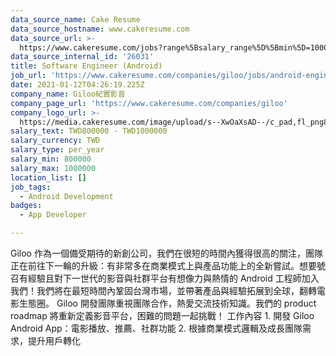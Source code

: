 ```yaml
---
data_source_name: Cake Resume
data_source_hostname: www.cakeresume.com
data_source_url: >-
  https://www.cakeresume.com/jobs?range%5Bsalary_range%5D%5Bmin%5D=1000000&refinementList%5Bprofession%5D%5B0%5D=tech_android-development&refinementList%5Bprofession%5D%5B1%5D=tech_ios-development
data_source_internal_id: '26031'
title: Software Engineer (Android)
job_url: 'https://www.cakeresume.com/companies/giloo/jobs/android-engineer-931f32'
date: 2021-01-12T04:26:19.225Z
company_name: Giloo紀實影音
company_page_url: 'https://www.cakeresume.com/companies/giloo'
company_logo_url: >-
  https://media.cakeresume.com/image/upload/s--XwOaXsAD--/c_pad,fl_png8,h_200,w_200/v1610355481/ojndi7lvou0qyesh8na6.png
salary_text: TWD800000 - TWD1000000
salary_currency: TWD
salary_type: per_year
salary_min: 800000
salary_max: 1000000
location_list: []
job_tags:
  - Android Development
badges:
  - App Developer

---
```


Giloo 作為一個備受期待的新創公司，我們在很短的時間內獲得很高的關注，團隊正在前往下一輪的升級：有非常多在商業模式上與產品功能上的全新嘗試。想要號召有經驗且對下一世代的影音與社群平台有想像力與熱情的 Android 工程師加入我們！我們將在最短時間內鞏固台灣市場，並帶著產品與經驗拓展到全球，翻轉電影生態圈。 Giloo 開發團隊重視團隊合作，熱愛交流技術知識。我們的 product roadmap 將重新定義影音平台，困難的問題一起挑戰！ 工作內容 1. 開發 Giloo Android App：電影播放、推薦、社群功能 2. 根據商業模式邏輯及成長團隊需求，提升用戶轉化